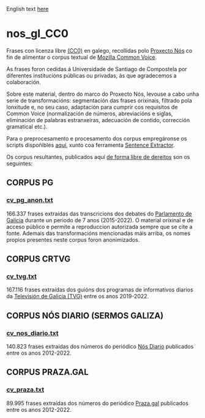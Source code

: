English text [here](https://github.com/proxectonos/nos_gl_CC0/blob/main/Readme_English.md)

# nos_gl_CC0

Frases con licenza libre [(CC0)](https://creativecommons.org/publicdomain/zero/1.0/legalcode) en galego, recollidas polo [Proxecto Nós](nos.gal) co fin de alimentar o corpus textual de [Mozilla Common Voice](https://commonvoice.mozilla.org/gl/).

As frases foron cedidas á Universidade de Santiago de Compostela por diferentes institucións públicas ou privadas, ás que agradecemos a colaboración. 

Sobre este material, dentro do marco do Proxecto Nós, levouse a cabo unha serie de transformacións: segmentación das frases orixinais, filtrado pola lonxitude e, no seu caso, adaptación para cumprir cos requisitos de Common Voice (normalización de números, abreviacións e siglas, eliminación de palabras estranxeiras, adecuación de contido, corrección gramatical etc.). 

Para o preprocesamento e procesamento dos corpus empregáronse os scripts dispoñibles [aquí](https://github.com/proxectonos/nos_gl_CC0/tree/main/Scripts), xunto coa ferramenta [Sentence Extractor](https://github.com/common-voice/cv-sentence-extractor).

Os corpus resultantes, publicados aquí [de forma libre de dereitos](https://github.com/proxectonos/nos_gl_CC0/tree/main/CC0_Waiver) son os seguintes:

## CORPUS PG 
### [cv_pg_anon.txt](https://github.com/proxectonos/nos_gl_CC0/blob/main/cv_pg_anon.txt)

166.337 frases extraídas das transcricions dos debates do [Parlamento de Galicia](https://www.parlamentodegalicia.gal/) durante un periodo de 7 anos (2015-2022). O material orixinal e de acceso público e permite a reproduccion autorizada sempre que se cite a fonte. Ademais das transformacións mencionadas máis arriba, os nomes propios presentes neste corpus foron anonimizados.

## CORPUS CRTVG 
### [cv_tvg.txt](https://github.com/proxectonos/nos_gl_CC0/blob/main/cv_tvg.txt)

167.116 frases extraídas dos guións dos programas de informativos diarios da [Televisión de Galicia (TVG)](http://www.crtvg.es/) entre os anos 2019-2022. 

## CORPUS NÓS DIARIO (SERMOS GALIZA) 
### [cv_nos_diario.txt](https://github.com/proxectonos/nos_gl_CC0/blob/main/cv_nos_diario.txt)

140.823 frases extraídas dos números do periódico [Nós Diario](https://www.nosdiario.gal/) publicados entre os anos 2012-2022.

## CORPUS PRAZA.GAL 
### [cv_praza.txt](https://github.com/proxectonos/nos_gl_CC0/blob/main/cv_praza.txt)

89.995 frases extraídas dos números do periódico [Praza.gal](https://praza.gal/) publicados entre os anos 2012-2022. 
